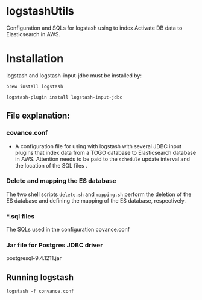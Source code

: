 # logstashUtils
Configuration and SQLs for logstash using to index Activate DB data to Elasticsearch in AWS.

# Installation

logstash and logstash-input-jdbc must be installed by:

`brew install logstash`

`logstash-plugin install logstash-input-jdbc`


## File explanation:
### covance.conf

- A configuration file for using with logstash with several JDBC input plugins that index
data from a TOGO database to Elasticsearch database in AWS. Attention needs to be paid to the 
`schedule` update interval and the location of the SQL files .

### Delete and mapping the ES database

The two shell scripts `delete.sh` and `mapping.sh` perform the deletion of the ES database
and defining the mapping of the ES database, respectively.

### *.sql files

The SQLs used in the configuration covance.conf

### Jar file for Postgres JDBC driver
postgresql-9.4.1211.jar

## Running logstash
`logstash -f convance.conf`
